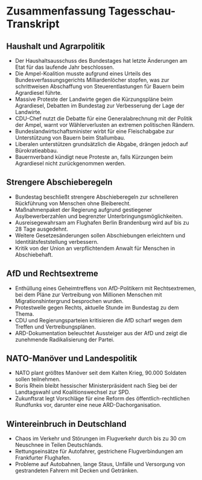 # Zusammenfassung Tagesschau-Transkript

## Haushalt und Agrarpolitik
- Der Haushaltsausschuss des Bundestages hat letzte Änderungen am Etat für das laufende Jahr beschlossen.
- Die Ampel-Koalition musste aufgrund eines Urteils des Bundesverfassungsgerichts Milliardenlöcher stopfen, was zur schrittweisen Abschaffung von Steuerentlastungen für Bauern beim Agrardiesel führte.
- Massive Proteste der Landwirte gegen die Kürzungspläne beim Agrardiesel, Debatten im Bundestag zur Verbesserung der Lage der Landwirte.
- CDU-Chef nutzt die Debatte für eine Generalabrechnung mit der Politik der Ampel, warnt vor Wählerverlusten an extremen politischen Rändern.
- Bundeslandwirtschaftsminister wirbt für eine Fleischabgabe zur Unterstützung von Bauern beim Stallumbau.
- Liberalen unterstützen grundsätzlich die Abgabe, drängen jedoch auf Bürokratieabbau.
- Bauernverband kündigt neue Proteste an, falls Kürzungen beim Agrardiesel nicht zurückgenommen werden.

## Strengere Abschieberegeln
- Bundestag beschließt strengere Abschieberegeln zur schnelleren Rückführung von Menschen ohne Bleiberecht.
- Maßnahmenpaket der Regierung aufgrund gestiegener Asylbewerberzahlen und begrenzter Unterbringungsmöglichkeiten.
- Ausreisegewahrsam am Flughafen Berlin Brandenburg wird auf bis zu 28 Tage ausgedehnt.
- Weitere Gesetzesänderungen sollen Abschiebungen erleichtern und Identitätsfeststellung verbessern.
- Kritik von der Union an verpflichtendem Anwalt für Menschen in Abschiebehaft.

## AfD und Rechtsextreme
- Enthüllung eines Geheimtreffens von AfD-Politikern mit Rechtsextremen, bei dem Pläne zur Vertreibung von Millionen Menschen mit Migrationshintergrund besprochen wurden.
- Protestwelle gegen Rechts, aktuelle Stunde im Bundestag zu dem Thema.
- CDU und Regierungsparteien kritisieren die AfD scharf wegen dem Treffen und Vertreibungsplänen.
- ARD-Dokumentation beleuchtet Aussteiger aus der AfD und zeigt die zunehmende Radikalisierung der Partei.

## NATO-Manöver und Landespolitik
- NATO plant größtes Manöver seit dem Kalten Krieg, 90.000 Soldaten sollen teilnehmen.
- Boris Rhein bleibt hessischer Ministerpräsident nach Sieg bei der Landtagswahl und Koalitionswechsel zur SPD.
- Zukunftsrat legt Vorschläge für eine Reform des öffentlich-rechtlichen Rundfunks vor, darunter eine neue ARD-Dachorganisation.

## Wintereinbruch in Deutschland
- Chaos im Verkehr und Störungen im Flugverkehr durch bis zu 30 cm Neuschnee in Teilen Deutschlands.
- Rettungseinsätze für Autofahrer, gestrichene Flugverbindungen am Frankfurter Flughafen.
- Probleme auf Autobahnen, lange Staus, Unfälle und Versorgung von gestrandeten Fahrern mit Decken und Getränken.
